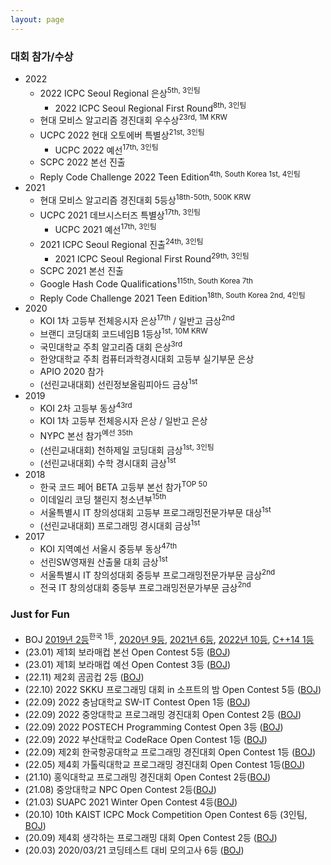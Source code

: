 ```yaml
---
layout: page
---
```


### 대회 참가/수상
* 2022
  * 2022 ICPC Seoul Regional 은상<sup>5th, 3인팀</sup>
    * 2022 ICPC Seoul Regional First Round<sup>8th, 3인팀</sup>
  * 현대 모비스 알고리즘 경진대회 우수상<sup>23rd, 1M KRW</sup>
  * UCPC 2022 현대 오토에버 특별상<sup>21st, 3인팀</sup>
    * UCPC 2022 예선<sup>17th, 3인팀</sup>
  * SCPC 2022 본선 진출
  * Reply Code Challenge 2022 Teen Edition<sup>4th, South Korea 1st, 4인팀</sup>
* 2021
  * 현대 모비스 알고리즘 경진대회 5등상<sup>18th-50th, 500K KRW</sup>
  * UCPC 2021 데브시스터즈 특별상<sup>17th, 3인팀</sup>
    * UCPC 2021 예선<sup>17th, 3인팀</sup>
  * 2021 ICPC Seoul Regional 진출<sup>24th, 3인팀</sup>
    * 2021 ICPC Seoul Regional First Round<sup>29th, 3인팀</sup>
  * SCPC 2021 본선 진출
  * Google Hash Code Qualifications<sup>115th, South Korea 7th</sup>
  * Reply Code Challenge 2021 Teen Edition<sup>18th, South Korea 2nd, 4인팀</sup>
* 2020
  * KOI 1차 고등부 전체응시자 은상<sup>17th</sup> / 일반고 금상<sup>2nd</sup>
  * 브랜디 코딩대회 코드네임B 1등상<sup>1st, 10M KRW</sup>
  * 국민대학교 주최 알고리즘 대회 은상<sup>3rd</sup>
  * 한양대학교 주최 컴퓨터과학경시대회 고등부 실기부문 은상
  * APIO 2020 참가
  * (선린교내대회) 선린정보올림피아드 금상<sup>1st</sup>
* 2019
  * KOI 2차 고등부 동상<sup>43rd</sup>
  * KOI 1차 고등부 전체응시자 은상 / 일반고 은상
  * NYPC 본선 참가<sup>예선 35th</sup>
  * (선린교내대회) 천하제일 코딩대회 금상<sup>1st, 3인팀</sup>
  * (선린교내대회) 수학 경시대회 금상<sup>1st</sup>
* 2018
  * 한국 코드 페어 BETA 고등부 본선 참가<sup>TOP 50</sup>
  * 이데일리 코딩 챌린지 청소년부<sup>15th</sup>
  * 서울특별시 IT 창의성대회 고등부 프로그래밍전문가부문 대상<sup>1st</sup>
  * (선린교내대회) 프로그래밍 경시대회 금상<sup>1st</sup>
* 2017
  * KOI 지역예선 서울시 중등부 동상<sup>47th</sup>
  * 선린SW영재원 산출물 대회 금상<sup>1st</sup>
  * 서울특별시 IT 창의성대회 중등부 프로그래밍전문가부문 금상<sup>2nd</sup>
  * 전국 IT 창의성대회 중등부 프로그래밍전문가부문 금상<sup>2nd</sup>

### Just for Fun
* BOJ [2019년 2등](https://www.acmicpc.net/ranklist/year/2019)<sup>한국 1등</sup>, [2020년 9등](https://www.acmicpc.net/ranklist/year/2020), [2021년 6등](https://www.acmicpc.net/ranklist/year/2021), [2022년 10등](https://www.acmicpc.net/ranklist/year/2022), [C++14 1등](https://www.acmicpc.net/ranklist/language/88)
* (23.01) 제1회 보라매컵 본선 Open Contest 5등 ([BOJ](https://www.acmicpc.net/contest/board/932))
* (23.01) 제1회 보라매컵 예선 Open Contest 3등 ([BOJ](https://www.acmicpc.net/contest/view/933))
* (22.11) 제2회 곰곰컵 2등 ([BOJ](https://www.acmicpc.net/contest/view/895))
* (22.10) 2022 SKKU 프로그래밍 대회 in 소프트의 밤 Open Contest 5등 ([BOJ](https://www.acmicpc.net/contest/view/894))
* (22.09) 2022 충남대학교 SW-IT Contest Open 1등 ([BOJ](https://www.acmicpc.net/contest/board/851))
* (22.09) 2022 중앙대학교 프로그래밍 경진대회 Open Contest 2등 ([BOJ](https://www.acmicpc.net/contest/view/866))
* (22.09) 2022 POSTECH Programming Contest Open 3등 ([BOJ](https://www.acmicpc.net/contest/view/848))
* (22.09) 2022 부산대학교 CodeRace Open Contest 1등 ([BOJ](https://www.acmicpc.net/contest/view/859))
* (22.09) 제2회 한국항공대학교 프로그래밍 경진대회 Open Contest 1등 ([BOJ](https://www.acmicpc.net/contest/view/865))
* (22.05) 제4회 가톨릭대학교 프로그래밍 경진대회 Open Contest 1등([BOJ](https://www.acmicpc.net/contest/view/775))
* (21.10) 홍익대학교 프로그래밍 경진대회 Open Contest 2등([BOJ](https://www.acmicpc.net/contest/view/686))
* (21.08) 중앙대학교 NPC Open Contest 2등([BOJ](https://www.acmicpc.net/contest/view/683))
* (21.03) SUAPC 2021 Winter Open Contest 4등([BOJ](https://www.acmicpc.net/contest/view/587))
* (20.10) 10th KAIST ICPC Mock Competition Open Contest 6등 (3인팀, [BOJ](https://www.acmicpc.net/contest/view/547))
* (20.09) 제4회 생각하는 프로그래밍 대회 Open Contest 2등 ([BOJ](https://www.acmicpc.net/contest/view/542))
* (20.03) 2020/03/21 코딩테스트 대비 모의고사 6등 ([BOJ](https://www.acmicpc.net/contest/view/505))
